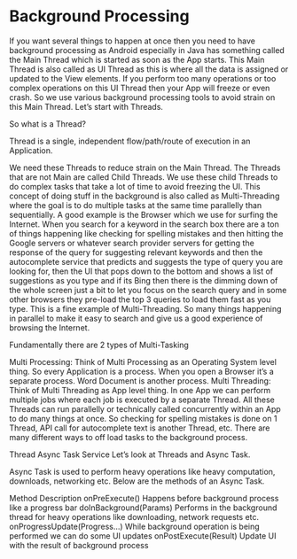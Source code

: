 # Background Processing


If you want several things to happen at once then you need to have background processing as Android especially in Java has something called the Main Thread which is started as soon as the App starts. This Main Thread is also called as UI Thread as this is where all the data is assigned or updated to the View elements. If you perform too many operations or too complex operations on this UI Thread then your App will freeze or even crash. So we use various background processing tools to avoid strain on this Main Thread. Let’s start with Threads.

So what is a Thread?

Thread is a single, independent flow/path/route of execution in an Application.

We need these Threads to reduce strain on the Main Thread. The Threads that are not Main are called Child Threads. We use these child Threads to do complex tasks that take a lot of time to avoid freezing the UI. This concept of doing stuff in the background is also called as Multi-Threading where the goal is to do multiple tasks at the same time parallelly than sequentially. A good example is the Browser which we use for surfing the Internet. When you search for a keyword in the search box there are a ton of things happening like checking for spelling mistakes and then hitting the Google servers or whatever search provider servers for getting the response of the query for suggesting relevant keywords and then the autocomplete service that predicts and suggests the type of query you are looking for, then the UI that pops down to the bottom and shows a list of suggestions as you type and if its Bing then there is the dimming down of the whole screen just a bit to let you focus on the search query and in some other browsers they pre-load the top 3 queries to load them fast as you type. This is a fine example of Multi-Threading. So many things happening in parallel to make it easy to search and give us a good experience of browsing the Internet.

Fundamentally there are 2 types of Multi-Tasking

Multi Processing: Think of Multi Processing as an Operating System level thing. So every Application is a process. When you open a Browser it’s a separate process. Word Document is another process.
Multi Threading: Think of Multi Threading as App level thing. In one App we can perform multiple jobs where each job is executed by a separate Thread. All these Threads can run parallelly or technically called concurrently within an App to do many things at once. So checking for spelling mistakes is done on 1 Thread, API call for autocomplete text is another Thread, etc.
There are many different ways to off load tasks to the background process.

Thread
Async Task
Service
Let’s look at Threads and Async Task.

Async Task is used to perform heavy operations like heavy computation, downloads, networking etc. Below are the methods of an Async Task.

Method	Description
onPreExecute()	Happens before background process like a progress bar
doInBackground(Params)	Performs in the background thread for heavy operations like downloading, network requests etc.
onProgressUpdate(Progress…)	While background operation is being performed we can do some UI updates
onPostExecute(Result)	Update UI with the result of background process